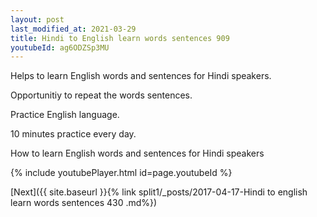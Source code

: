 ```yaml
---
layout: post
last_modified_at: 2021-03-29
title: Hindi to English learn words sentences 909 
youtubeId: ag6ODZSp3MU
---
```

 
 
Helps to learn English words and sentences for Hindi speakers.

Opportunitiy to repeat the words sentences. 

Practice English language. 
 
10 minutes practice every day. 
 
How to learn English words and sentences for Hindi speakers 
 
{% include youtubePlayer.html id=page.youtubeId %}
 
 
[Next]({{ site.baseurl }}{% link  split1/_posts/2017-04-17-Hindi to english learn words sentences 430 .md%})
 

